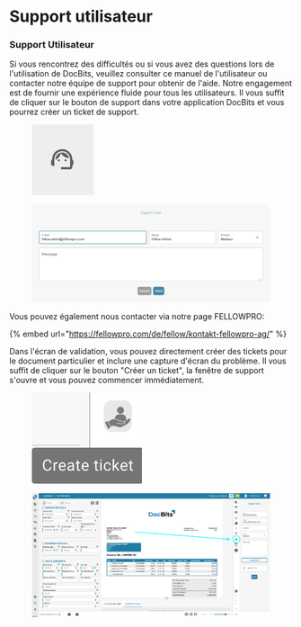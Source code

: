 # Support utilisateur

### Support Utilisateur <a href="#ikpwh4qbrq82" id="ikpwh4qbrq82"></a>

Si vous rencontrez des difficultés ou si vous avez des questions lors de l'utilisation de DocBits, veuillez consulter ce manuel de l'utilisateur ou contacter notre équipe de support pour obtenir de l'aide. Notre engagement est de fournir une expérience fluide pour tous les utilisateurs. Il vous suffit de cliquer sur le bouton de support dans votre application DocBits et vous pourrez créer un ticket de support.

<figure><img src="../../.gitbook/assets/user-support1.png" alt=""><figcaption></figcaption></figure>

<figure><img src="../../.gitbook/assets/user-support2.png" alt=""><figcaption></figcaption></figure>

Vous pouvez également nous contacter via notre page FELLOWPRO:

{% embed url="https://fellowpro.com/de/fellow/kontakt-fellowpro-ag/" %}

Dans l'écran de validation, vous pouvez directement créer des tickets pour le document particulier et inclure une capture d'écran du problème. Il vous suffit de cliquer sur le bouton "Créer un ticket", la fenêtre de support s'ouvre et vous pouvez commencer immédiatement.

<figure><img src="../../.gitbook/assets/user-support3.png" alt=""><figcaption></figcaption></figure>

<figure><img src="../../.gitbook/assets/user-support4.png" alt=""><figcaption></figcaption></figure>
